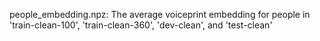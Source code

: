 people_embedding.npz: The average voiceprint embedding for people in 'train-clean-100', 'train-clean-360', 'dev-clean', and 'test-clean'

